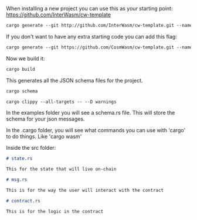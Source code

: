 When installing a new project you can use this as your starting point:
https://github.com/InterWasm/cw-template

```markdown
cargo generate --git http://github.com/InterWasm/cw-template.git --name cw_example
```

If you don't want to have any extra starting code you can add this flag:

```markdown
cargo generate --git https://github.com/CosmWasm/cw-template.git --name cw-example --branch 1.0-minimal
```

Now we build it:

```markdown
cargo build
```

This generates all the JSON schema files for the project.

```markdown
cargo schema

cargo clippy --all-targets -- --D warnings
```

In the examples folder you will see a schema.rs file. This will store the schema for your json messages.

In the .cargo folder, you will see what commands you can use with 'cargo' to do things. Like 'cargo wasm'

Inside the src folder:

```markdown
# state.rs

This for the state that will live on-chain

# msg.rs

This is for the way the user will interact with the contract

# contract.rs

This is for the logic in the contract
```
